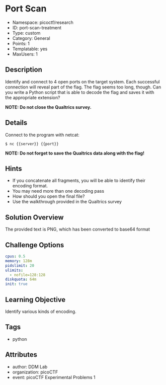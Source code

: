 # Port Scan

- Namespace: picoctf/research
- ID: port-scan-treatment
- Type: custom
- Category: General
- Points: 1
- Templatable: yes
- MaxUsers: 1

## Description

Identify and connect to 4 open ports on the target system.
Each successful connection will reveal part of the flag.
The flag seems too long, though. Can you write a Python script that is able to
decode the flag and saves it with the appropriate extension?

**NOTE: Do not close the Qualtrics survey.**

## Details

Connect to the program with netcat:

`$ nc {{server}} {{port}}`

**NOTE: Do not forget to save the Qualtrics data along with the flag!**


## Hints

- If you concatenate all fragments, you will be able to identify their encoding format.
- You may need more than one decoding pass
- How should you open the final file?
- Use the walkthrough provided in the Qualtrics survey

## Solution Overview

The provided text is PNG, which has been converted to base64 format

## Challenge Options

```yaml
cpus: 0.5
memory: 128m
pidslimit: 20
ulimits:
  - nofile=128:128
diskquota: 64m
init: true
```

## Learning Objective

Identify various kinds of encoding.

## Tags

- python

## Attributes

- author: DDM Lab
- organization: picoCTF
- event: picoCTF Experimental Problems 1
